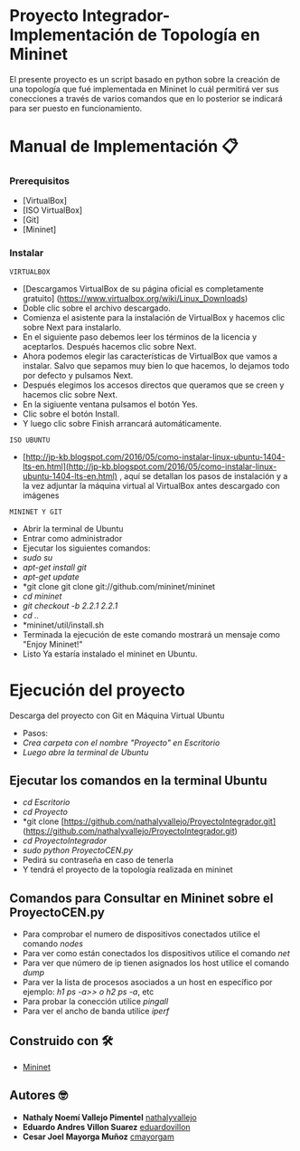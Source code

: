 # Proyecto Integrador-Implementación de Topología en Mininet

El presente proyecto es un script basado en python sobre la creación de  una topología que fué implementada en Mininet lo cuál permitirá ver sus conecciones a través de varios comandos que en lo posterior se indicará para ser puesto en funcionamiento.

# Manual de Implementación 📋

### Prerequisitos

* [VirtualBox]
* [ISO VirtualBox]
* [Git]
* [Mininet]

### Instalar
```
VIRTUALBOX
```
* [Descargamos VirtualBox de su página oficial es completamente gratuito] (https://www.virtualbox.org/wiki/Linux_Downloads) 
* Doble clic sobre el archivo descargado.
* Comienza el asistente para la instalación de VirtualBox y hacemos clic sobre Next para instalarlo.
* En el siguiente paso debemos leer los términos de la licencia y aceptarlos. Después hacemos clic sobre Next. 
* Ahora podemos elegir las características de VirtualBox que vamos a instalar. Salvo que sepamos muy bien lo que hacemos, lo dejamos todo por defecto y pulsamos Next.
* Después elegimos los accesos directos que queramos que se creen y hacemos clic sobre Next.
* En la sigiuente ventana pulsamos el botón Yes.
* Clic sobre el botón Install.
* Y luego clic sobre Finish arrancará automáticamente.  
```
ISO UBUNTU
```
* [http://jp-kb.blogspot.com/2016/05/como-instalar-linux-ubuntu-1404-lts-en.html](http://jp-kb.blogspot.com/2016/05/como-instalar-linux-ubuntu-1404-lts-en.html) , aquí se detallan los pasos de instalación y a la vez adjuntar la máquina virtual al VirtualBox antes descargado con imágenes 


```
MININET Y GIT
```
* Abrir la terminal de Ubuntu
* Entrar como administrador
* Ejecutar los siguientes comandos:
* *sudo su* 
* *apt-get install git*
* *apt-get update* 
* *git clone git clone git://github.com/mininet/mininet
* *cd mininet*
* *git checkout -b 2.2.1 2.2.1*
* *cd ..*
* *mininet/util/install.sh 
* Terminada la ejecución de este comando mostrará un mensaje como "Enjoy Mininet!"
* Listo Ya estaría instalado el mininet en Ubuntu.  


# Ejecución del proyecto

Descarga del proyecto con Git en Máquina Virtual Ubuntu 
* Pasos:
* *Crea carpeta con el nombre "Proyecto" en Escritorio* 
* *Luego abre la terminal de Ubuntu*

## Ejecutar los comandos en la terminal Ubuntu
* *cd Escritorio*
* *cd Proyecto*
* *git clone [https://github.com/nathalyvallejo/ProyectoIntegrador.git] (https://github.com/nathalyvallejo/ProyectoIntegrador.git) 
* *cd ProyectoIntegrador*
* *sudo python ProyectoCEN.py*
* Pedirá su contraseña en caso de tenerla
* Y tendrá el proyecto de la topología realizada en mininet

## Comandos para Consultar en Mininet sobre el ProyectoCEN.py

* Para comprobar el numero de dispositivos conectados utilice el comando *nodes*
* Para ver como están conectados los dispositivos utilice el comando *net*
* Para ver que número de ip tienen asignados los host utilice el comando *dump*
* Para ver la lista de procesos asociados a un host en específico por ejemplo: *h1 ps -a>> o h2 ps -a*, etc  
* Para probar la conección utilice *pingall*
* Para ver el ancho de banda utilice *iperf*


## Construido con 🛠️

* [Mininet](http://mininet.org/)


## Autores 🤓
* **Nathaly Noemí Vallejo Pimentel** [nathalyvallejo](https://github.com/nathalyvallejo)
* **Eduardo Andres Villon Suarez** [eduardovillon](https://github.com/eduardovillon)
* **Cesar Joel Mayorga Muñoz** [cmayorgam](https://github.com/cmayorgam)

